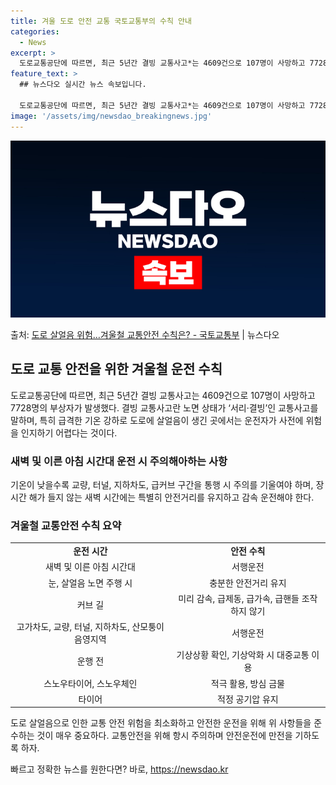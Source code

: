 ```yaml
---
title: 겨울 도로 안전 교통 국토교통부의 수칙 안내
categories:
  - News
excerpt: >
  도로교통공단에 따르면, 최근 5년간 결빙 교통사고*는 4609건으로 107명이 사망하고 7728명의 부상자가…
feature_text: >
  ## 뉴스다오 실시간 뉴스 속보입니다.

  도로교통공단에 따르면, 최근 5년간 결빙 교통사고*는 4609건으로 107명이 사망하고 7728명의 부상자가…
image: '/assets/img/newsdao_breakingnews.jpg'
---
```


![뉴스다오 속보](/assets/img/newsdao_breakingnews.jpg)

<p>출처: <a href="https://newsdao.kr/2876" rel="dofollow">도로 살얼음 위험…겨울철 교통안전 수칙은? - 국토교통부</a> | 뉴스다오</p>

<h2 data-ke-size="size26">도로 교통 안전을 위한 겨울철 운전 수칙</h2>
<p data-ke-size="size16">도로교통공단에 따르면, 최근 5년간 결빙 교통사고는 4609건으로 107명이 사망하고 7728명의 부상자가 발생했다. 결빙 교통사고란 노면 상태가 ‘서리·결빙’인 교통사고를 말하며, 특히 급격한 기온 강하로 도로에 살얼음이 생긴 곳에서는 운전자가 사전에 위험을 인지하기 어렵다는 것이다.</p>

<h3>새벽 및 이른 아침 시간대 운전 시 주의해아하는 사항</h3>
<p data-ke-size="size16">기온이 낮을수록 교량, 터널, 지하차도, 급커브 구간을 통행 시 주의를 기울여야 하며, 장시간 해가 들지 않는 새벽 시간에는 특별히 안전거리를 유지하고 감속 운전해야 한다.</p>

<h3>겨울철 교통안전 수칙 요약</h3>
<table>
	<tr>
		<td style="text-align: center; height: 17px;"><b>운전 시간</b></td>
		<td style="text-align: center; height: 17px;"><b>안전 수칙</b></td>
	</tr>
	<tr>
		<td style="text-align: center; height: 17px;">새벽 및 이른 아침 시간대</td>
		<td style="text-align: center; height: 17px;">서행운전</td>
	</tr>
	<tr>
		<td style="text-align: center; height: 17px;">눈, 살얼음 노면 주행 시</td>
		<td style="text-align: center; height: 17px;">충분한 안전거리 유지</td>
	</tr>
	<tr>
		<td style="text-align: center; height: 17px;">커브 길</td>
		<td style="text-align: center; height: 17px;">미리 감속, 급제동, 급가속, 급핸들 조작 하지 않기</td>
	</tr>
	<tr>
		<td style="text-align: center; height: 17px;">고가차도, 교량, 터널, 지하차도, 산모퉁이 음영지역</td>
		<td style="text-align: center; height: 17px;">서행운전</td>
	</tr>
	<tr>
		<td style="text-align: center; height: 17px;">운행 전</td>
		<td style="text-align: center; height: 17px;">기상상황 확인, 기상악화 시 대중교통 이용</td>
	</tr>
	<tr>
		<td style="text-align: center; height: 17px;">스노우타이어, 스노우체인</td>
		<td style="text-align: center; height: 17px;">적극 활용, 방심 금물</td>
	</tr>
	<tr>
		<td style="text-align: center; height: 17px;">타이어</td>
		<td style="text-align: center; height: 17px;">적정 공기압 유지</td>
	</tr>
</table>

<p data-ke-size="size16">도로 살얼음으로 인한 교통 안전 위험을 최소화하고 안전한 운전을 위해 위 사항들을 준수하는 것이 매우 중요하다. 교통안전을 위해 항시 주의하며 안전운전에 만전을 기하도록 하자.</p> 

빠르고 정확한 뉴스를 원한다면? 바로, <a href="https://newsdao.kr" rel="dofollow">https://newsdao.kr</a>


    

